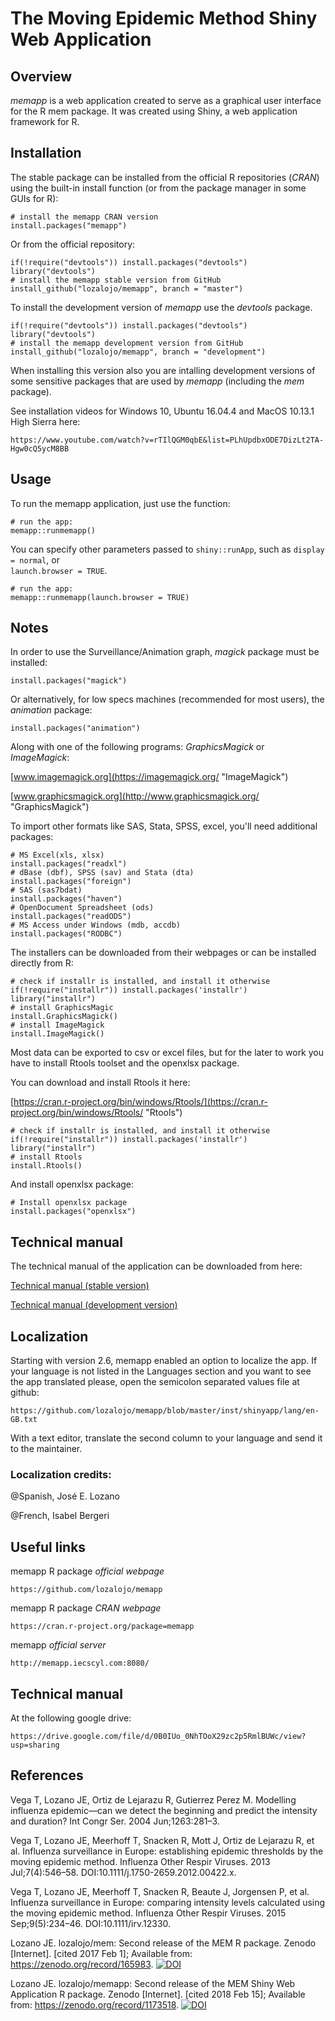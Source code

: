 # The Moving Epidemic Method Shiny Web Application

## Overview

*memapp* is a web application created to serve as a graphical user interface for the R mem package. It was created using Shiny, a web application framework for R.

## Installation

The stable package can be installed from the official R repositories (*CRAN*) using the built-in install function (or from the package manager in some GUIs for R):

```
# install the memapp CRAN version
install.packages("memapp")
```

Or from the official repository:

```
if(!require("devtools")) install.packages("devtools")
library("devtools")
# install the memapp stable version from GitHub
install_github("lozalojo/memapp", branch = "master")
```

To install the development version of *memapp* use the *devtools* package.

```
if(!require("devtools")) install.packages("devtools")
library("devtools")
# install the memapp development version from GitHub
install_github("lozalojo/memapp", branch = "development")
```

When installing this version also you are intalling development versions of some sensitive packages that are used by *memapp* (including the *mem* package).

See installation videos for Windows 10, Ubuntu 16.04.4 and MacOS 10.13.1 High Sierra here:

```
https://www.youtube.com/watch?v=rTIlQGM0qbE&list=PLhUpdbxODE7DizLt2TA-Hgw0cQ5ycM8BB
```

## Usage

To run the memapp application, just use the function:

```
# run the app:
memapp::runmemapp()
```

You can specify other parameters passed to `shiny::runApp`, such as `display = normal`, or  
`launch.browser = TRUE`.

```
# run the app:
memapp::runmemapp(launch.browser = TRUE)
```

## Notes

In order to use the Surveillance/Animation graph, *magick* package must be installed:

```
install.packages("magick")
```

Or alternatively, for low specs machines (recommended for most users), the *animation* package:

```
install.packages("animation")
```

Along with one of the following programs: *GraphicsMagick* or *ImageMagick*:

[www.imagemagick.org](https://imagemagick.org/ "ImageMagick")

[www.graphicsmagick.org](http://www.graphicsmagick.org/ "GraphicsMagick")

To import other formats like SAS, Stata, SPSS, excel, you'll need additional packages:

```
# MS Excel(xls, xlsx)
install.packages("readxl")
# dBase (dbf), SPSS (sav) and Stata (dta)
install.packages("foreign")
# SAS (sas7bdat)
install.packages("haven")
# OpenDocument Spreadsheet (ods)
install.packages("readODS")
# MS Access under Windows (mdb, accdb)
install.packages("RODBC")
```

The installers can be downloaded from their webpages or can be installed directly from R:

```
# check if installr is installed, and install it otherwise
if(!require("installr")) install.packages('installr')
library("installr")
# install GraphicsMagic
install.GraphicsMagick()
# install ImageMagick
install.ImageMagick()
```

Most data can be exported to csv or excel files, but for the later to work you have to install Rtools toolset and the openxlsx package.

You can download and install Rtools it here:

[https://cran.r-project.org/bin/windows/Rtools/](https://cran.r-project.org/bin/windows/Rtools/ "Rtools")

```
# check if installr is installed, and install it otherwise
if(!require("installr")) install.packages('installr')
library("installr")
# install Rtools
install.Rtools()
```

And install openxlsx package:

```
# Install openxlsx package
install.packages("openxlsx")
```

## Technical manual

The technical manual of the application can be downloaded from here:

[Technical manual (stable version)](https://github.com/lozalojo/memapp/blob/assets/technicalmanual.pdf?raw=true "manual stable")

[Technical manual (development version)](https://github.com/lozalojo/memapp/blob/assets/technicalmanualdev.pdf?raw=true "manual development")

## Localization

Starting with version 2.6, memapp enabled an option to localize the app. If your language is not listed in the Languages section and you want to see the app translated please, open the semicolon separated values file at github:

```
https://github.com/lozalojo/memapp/blob/master/inst/shinyapp/lang/en-GB.txt
```

With a text editor, translate the second column to your language and send it to the maintainer.

### Localization credits:

@Spanish, José E. Lozano

@French, Isabel Bergeri

## Useful links

memapp R package *official webpage*

```
https://github.com/lozalojo/memapp
```

memapp R package *CRAN webpage*

```
https://cran.r-project.org/package=memapp
```

memapp *official server*

```
http://memapp.iecscyl.com:8080/
```

## Technical manual

At the following google drive:

```
https://drive.google.com/file/d/0B0IUo_0NhTOoX29zc2p5RmlBUWc/view?usp=sharing
```

## References

Vega T, Lozano JE, Ortiz de Lejarazu R, Gutierrez Perez M. Modelling influenza epidemic—can we detect the beginning and predict the intensity and duration? Int Congr Ser. 2004 Jun;1263:281–3. 

Vega T, Lozano JE, Meerhoff T, Snacken R, Mott J, Ortiz de Lejarazu R, et al. Influenza surveillance in Europe: establishing epidemic thresholds by the moving epidemic method. Influenza Other Respir Viruses. 2013 Jul;7(4):546–58. DOI:10.1111/j.1750-2659.2012.00422.x.

Vega T, Lozano JE, Meerhoff T, Snacken R, Beaute J, Jorgensen P, et al. Influenza surveillance in Europe: comparing intensity levels calculated using the moving epidemic method. Influenza Other Respir Viruses. 2015 Sep;9(5):234–46. DOI:10.1111/irv.12330.

Lozano JE. lozalojo/mem: Second release of the MEM R package. Zenodo [Internet]. [cited 2017 Feb 1]; Available from: https://zenodo.org/record/165983. [![DOI](https://zenodo.org/badge/47120918.svg)](https://zenodo.org/badge/latestdoi/47120918)

Lozano JE. lozalojo/memapp: Second release of the MEM Shiny Web Application R package. Zenodo [Internet]. [cited 2018 Feb 15]; Available from: https://zenodo.org/record/1173518. [![DOI](https://zenodo.org/badge/90709196.svg)](https://zenodo.org/badge/latestdoi/90709196)
